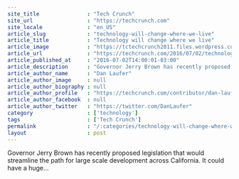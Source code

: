 ```yaml
---
site_title               : "Tech Crunch"
site_url                 : "https://techcrunch.com"
site_locale              : "en_US"
article_slug             : "technology-will-change-where-we-live"
article_title            : "Technology will change where we live"
article_image            : "https://tctechcrunch2011.files.wordpress.com/2016/07/gettyimages-545799947.jpg?w=764&h=400&crop=1"
article_url              : "https://techcrunch.com/2016/07/02/technology-will-change-where-we-live/"
article_published_at     : "2016-07-02T14:00:01-03:00"
article_description      : "Governor Jerry Brown has recently proposed legislation that would streamline the path for large scale development across California. It could have a huge..."
article_author_name      : "Dan Laufer"
article_author_image     : null
article_author_biography : null
article_author_profile   : "https://techcrunch.com/contributor/dan-laufer/"
article_author_facebook  : null
article_author_twitter   : "https://twitter.com/DanLaufer"
category                 : ['technology']
tags                     : ['Tech Crunch']
permalink                : "/:categories/technology-will-change-where-we-live/"
layout                   : post
---
```


Governor Jerry Brown has recently proposed legislation that would streamline the path for large scale development across California. It could have a huge...
